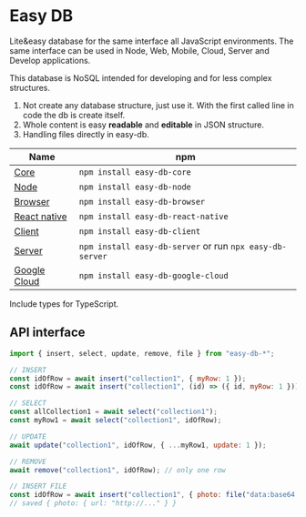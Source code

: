 # Easy DB

Lite&easy database for the same interface all JavaScript environments.
The same interface can be used in Node, Web, Mobile, Cloud, Server and Develop applications.

This database is NoSQL intended for developing and for less complex structures.

1. Not create any database structure, just use it. With the first called line in code the db is create itself.
2. Whole content is easy **readable** and **editable** in JSON structure.
3. Handling files directly in easy-db.

| Name                                                                                   | npm                                                      |
| -------------------------------------------------------------------------------------- | -------------------------------------------------------- |
| [Core](https://github.com/ingSlonik/easy-db/tree/master/packages/core)                 | `npm install easy-db-core`                               |
| [Node](https://github.com/ingSlonik/easy-db/tree/master/packages/node)                 | `npm install easy-db-node`                               |
| [Browser](https://github.com/ingSlonik/easy-db/tree/master/packages/browser)           | `npm install easy-db-browser`                            |
| [React native](https://github.com/ingSlonik/easy-db/tree/master/packages/react-native) | `npm install easy-db-react-native`                       |
| [Client](https://github.com/ingSlonik/easy-db/tree/master/packages/client)             | `npm install easy-db-client`                             |
| [Server](https://github.com/ingSlonik/easy-db/tree/master/packages/server)             | `npm install easy-db-server` or run `npx easy-db-server` |
| [Google Cloud](https://github.com/ingSlonik/easy-db/tree/master/packages/google-cloud) | `npm install easy-db-google-cloud`                       |

Include types for TypeScript.

## API interface

```js
import { insert, select, update, remove, file } from "easy-db-*";

// INSERT
const idOfRow = await insert("collection1", { myRow: 1 });
const idOfRow = await insert("collection1", (id) => ({ id, myRow: 1 }));

// SELECT
const allCollection1 = await select("collection1");
const myRow1 = await select("collection1", idOfRow);

// UPDATE
await update("collection1", idOfRow, { ...myRow1, update: 1 });

// REMOVE
await remove("collection1", idOfRow); // only one row

// INSERT FILE
const idOfRow = await insert("collection1", { photo: file("data:base64...") });
// saved { photo: { url: "http://..." } }
```
